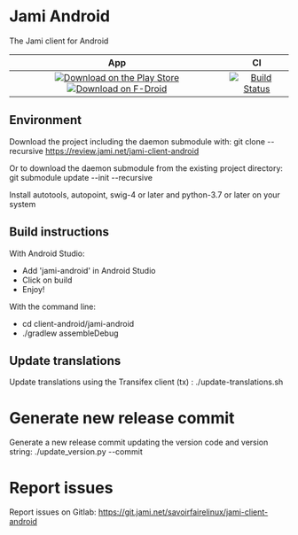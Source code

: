 # Jami Android

The Jami client for Android

| App | CI
| :-: | :-: |
| [![Download on the Play Store](https://img.shields.io/badge/download-play%20store-blue.svg)](https://play.google.com/store/apps/details?id=cx.ring) [![Download on F-Droid](https://img.shields.io/badge/download-fdroid-blue.svg)](https://f-droid.org/repository/browse/?fdid=cx.ring) | [![Build Status](https://jenkins.jami.net/buildStatus/icon?job=client-android)](https://jenkins.jami.net/job/client-android/)

## Environment

Download the project including the daemon submodule with:
git clone --recursive https://review.jami.net/jami-client-android

Or to download the daemon submodule from the existing project directory:
git submodule update --init --recursive



Install autotools, autopoint, swig-4 or later and python-3.7 or later on your system

## Build instructions

With Android Studio:
* Add 'jami-android' in Android Studio
* Click on build
* Enjoy!

With the command line:
* cd client-android/jami-android
* ./gradlew assembleDebug

## Update translations

Update translations using the Transifex client (tx) :
    ./update-translations.sh

# Generate new release commit

Generate a new release commit updating the version code and version string:
    ./update_version.py --commit

# Report issues

Report issues on Gitlab:
https://git.jami.net/savoirfairelinux/jami-client-android
